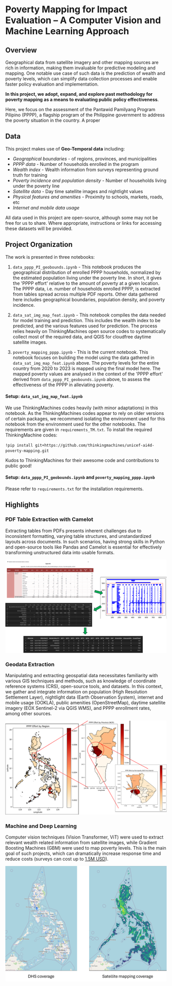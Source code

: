 # Poverty Mapping for Impact Evaluation &ndash; A Computer Vision and Machine Learning Approach

## Overview
Geographical data from satellite imagery and other mapping sources are rich in information, making them invaluable for predictive modeling and mapping. One notable use case of such data is the prediction of wealth and poverty levels, which can simplify data collection processes and enable faster policy evaluation and implementation.

__In this project, we adopt, expand, and explore past methodology for poverty mapping as a means to evaluating public policy effectiveness__.

Here, we focus on the assessment of the Pantawid Pamilyang Program Pilipino (PPPP), a flagship program of the Philippine government to address the poverty situation in the country. A proper

## Data
This project makes use of __Geo-Temporal data__ including:
- _Geographical boundaries_ - of regions, provinces, and municipalities
- _PPPP data_ - Number of households enrolled in the program
- _Wealth index_ - Wealth information from surveys representing ground truth for training
- _Poverty incidence and population density_ - Number of households living under the poverty line
- _Satellite data_ - Day time satellite images and nightlight values
- _Physical features and amenities_ - Proximity to schools, markets, roads, etc
- _Internet and mobile data usage_
    
All data used in this project are open-source, although some may not be free for us to share. Where appropriate, instructions or links for accessing these datasets will be provided.

## Project Organization
The work is presented in three notebooks:

1. `data_pppp_PI_geobounds.ipynb` - This notebook produces the geographical distribution of enrolled PPPP households, normalized by the estimated population living under the poverty line. In short, it gives the 'PPPP effort' relative to the amount of poverty at a given location. The PPPP data, i.e. number of households enrolled PPPP, is extracted from tables spread across multiple PDF reports. Other data gathered here includes geographical boundaries, population density, and poverty incidence.

2. `data_sat_img_map_feat.ipynb` - This notebook compiles the data needed for model training and prediction. This includes the wealth index to be predicted, and the various features used for prediction. The process relies heavily on ThinkingMachines open source codes to systematically collect most of the required data, and QGIS for cloudfree daytime satellite images.

3. `poverty_mapping_pppp.ipynb` - This is the current notebook. This notebook focuses on building the model using the data gathered in `data_sat_img_map_feat.ipynb` above. The poverty levels for the entire country from 2020 to 2023 is mapped using the final model here. The mapped poverty values are analysed in the context of the 'PPPP effort' derived from `data_pppp_PI_geobounds.ipynb` above, to assess the effectiveness of the PPPP in alleviating poverty.

#### Setup: `data_sat_img_map_feat.ipynb`

We use ThinkingMachines codes heavily (with minor adaptations) in this notebook. As the ThinkingMachines codes appear to rely on older versions of certain packages, we recommend isolating the environment used for this notebook from the environment used for the other notebooks. The requirements are given in `requirements_TM.txt`. To install the required ThinkingMachine codes:

`!pip install git+https://github.com/thinkingmachines/unicef-ai4d-poverty-mapping.git`

Kudos to ThinkingMachines for their awesome code and contributions to public good!

#### Setup: `data_pppp_PI_geobounds.ipynb` and `poverty_mapping_pppp.ipynb`

Please refer to `requirements.txt` for the installation requirements.

## Highlights

### PDF Table Extraction with Camelot
Extracting tables from PDFs presents inherent challenges due to inconsistent formatting, varying table structures, and unstandardized layouts across documents. In such scenarios, having strong skills in Python and open-source tools like Pandas and Camelot is essential for effectively transforming unstructured data into usable formats.

![PDF Table Extraction](assets/pdf_table_illustration.png)

### Geodata Extraction
Manipulating and extracting geospatial data necessitates familiarity with various GIS techniques and methods, such as knowledge of coordinate reference systems (CRS), open-source tools, and datasets. In this context, we gather and integrate information on population (High Resolution Settlement Layer), nightlight data (Earth Observation System), internet and mobile usage (OOKLA), public amenities (OpenStreetMap), daytime satellite imagery (EOX Sentinel-2 via QGIS WMS), and PPPP enrollment rates, among other sources.

![Geographical Data Visualization and Manipulation](assets/geodata_illustration.png)

### Machine and Deep Learning
Computer vision techniques (Vision Transformer, ViT) were used to extract relevant wealth related information from satellite images, while Gradient Boosting Machines (GBM) were used to map poverty levels. This is the main goal of such projects, which can dramatically increase response time and reduce costs (surveys can cost up to [1.5M USD](https://aiforsocialgood.github.io/icml2019/accepted/track1/pdfs/7_aisg_icml2019.pdf)).

![Poverty Mapping Coverage Comparison](assets/poverty_mapping_illustration.png)
